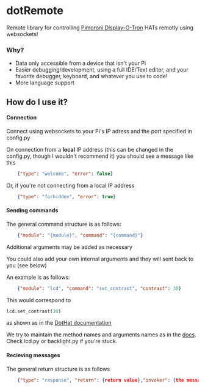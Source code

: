 # dotRemote

Remote library for controlling [Pimoroni Display-O-Tron](https://shop.pimoroni.com/products/display-o-tron-hat) HATs remotly using websockets!

### Why?

 - Data only accessible from a device that isn't your Pi
 - Easier debugging/development, using a full IDE/Text editor, and your favorite debugger, keyboard, and whatever you use to code!
 - More language support

## How do I use it?

#### Connection
Connect using websockets to your Pi's IP adress and the port specified in config.py

On connection from a **local** IP address (this can be changed in the config.py, though I wouldn't recommend it) you should see a message like this

```json
    {"type": "welcome", "error": false}
```

Or, if you're not connecting from a local IP address

```json
    {"type": "forbidden", "error": true}
```
#### Sending commands

The general command structure is as follows:

```json
    {"module": "{module}", "command": "{command}"}
```

Additional arguments may be added as necessary 

You could also add your own internal arguments and they will sent back to you (see below)

An example is as follows:

```json
    {"module": "lcd", "command": "set_contrast", "contrast": 30}
```

This would correspond to
```py
lcd.set_contrast(30)
```
as shown as in the [DotHat documentation](https://github.com/pimoroni/displayotron/blob/master/documentation/REFERENCE.md#methods)

We try to maintain the method names and arguments names as in the [docs](https://github.com/pimoroni/displayotron/blob/master/documentation/REFERENCE.md). Check lcd.py or backlight.py if you're stuck.

#### Recieving messages

The general return structure is as follows

```json
    {"type": "response", "return": {return value},"invoker": {the message you sent that corresponded to this action.}}
```

